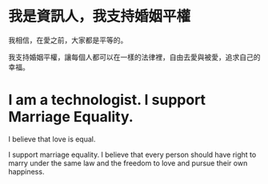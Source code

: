 # 我是資訊人，我支持婚姻平權

我相信，在愛之前，大家都是平等的。

我支持婚姻平權，讓每個人都可以在一樣的法律裡，自由去愛與被愛，追求自己的幸福。 

# I am a technologist. I support Marriage Equality. 

I believe that love is equal. 

I support marriage equality. I believe that every person should have right to marry under the same law and the freedom to love and pursue their own happiness. 
